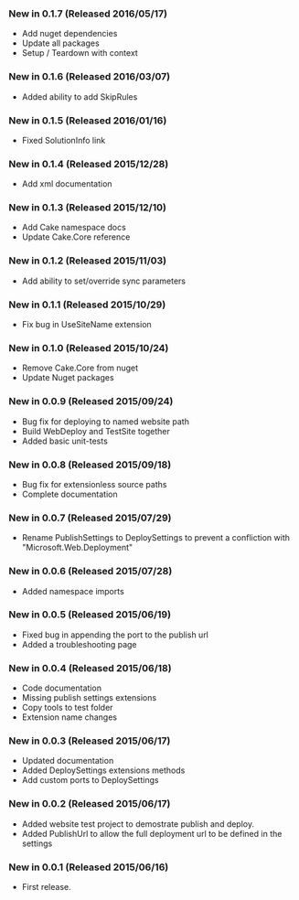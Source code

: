 ### New in 0.1.7 (Released 2016/05/17)
* Add nuget dependencies
* Update all packages
* Setup / Teardown with context

### New in 0.1.6 (Released 2016/03/07)
* Added ability to add SkipRules

### New in 0.1.5 (Released 2016/01/16)
* Fixed SolutionInfo link

### New in 0.1.4 (Released 2015/12/28)
* Add xml documentation

### New in 0.1.3 (Released 2015/12/10)
* Add Cake namespace docs
* Update Cake.Core reference

### New in 0.1.2 (Released 2015/11/03)
* Add ability to set/override sync parameters

### New in 0.1.1 (Released 2015/10/29)
* Fix bug in UseSiteName extension

### New in 0.1.0 (Released 2015/10/24)
* Remove Cake.Core from nuget
* Update Nuget packages

### New in 0.0.9 (Released 2015/09/24)
* Bug fix for deploying to named website path
* Build WebDeploy and TestSite together
* Added basic unit-tests

### New in 0.0.8 (Released 2015/09/18)
* Bug fix for extensionless source paths
* Complete documentation

### New in 0.0.7 (Released 2015/07/29)
* Rename PublishSettings to DeploySettings to prevent a confliction with "Microsoft.Web.Deployment"

### New in 0.0.6 (Released 2015/07/28)
* Added namespace imports

### New in 0.0.5 (Released 2015/06/19)
* Fixed bug in appending the port to the publish url
* Added a troubleshooting page

### New in 0.0.4 (Released 2015/06/18)
* Code documentation
* Missing publish settings extensions
* Copy tools to test folder
* Extension name changes

### New in 0.0.3 (Released 2015/06/17)
* Updated documentation
* Added DeploySettings extensions methods
* Add custom ports to DeploySettings

### New in 0.0.2 (Released 2015/06/17)
* Added website test project to demostrate publish and deploy.
* Added PublishUrl to allow the full deployment url to be defined in the settings

### New in 0.0.1 (Released 2015/06/16)
* First release.